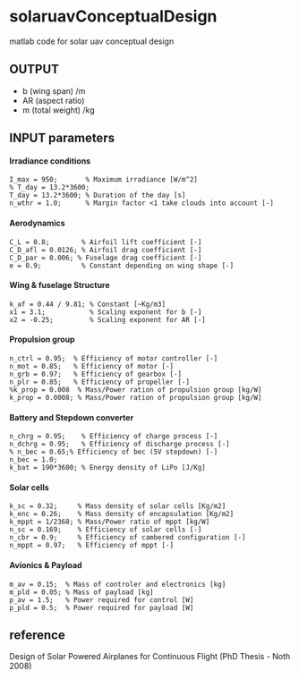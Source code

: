 # solaruavConceptualDesign

matlab code for solar uav conceptual design
## OUTPUT
- b (wing span) /m
- AR (aspect ratio)
- m (total weight) /kg
## INPUT parameters
#### Irradiance conditions 
```
I_max = 950;       % Maximum irradiance [W/m^2]
% T_day = 13.2*3600;
T_day = 13.2*3600; % Duration of the day [s]
n_wthr = 1.0;      % Margin factor <1 take clouds into account [-]
```
####  Aerodynamics 
```
C_L = 0.8;        % Airfoil lift coefficient [-]
C_D_afl = 0.0126; % Airfoil drag coefficient [-]
C_D_par = 0.006; % Fuselage drag coefficient [-]
e = 0.9;          % Constant depending on wing shape [-]
```
#### Wing & fuselage Structure 
```
k_af = 0.44 / 9.81; % Constant [~Kg/m3]
x1 = 3.1;           % Scaling exponent for b [-]
x2 = -0.25;         % Scaling exponent for AR [-]
```
#### Propulsion group 
```
n_ctrl = 0.95;  % Efficiency of motor controller [-]
n_mot = 0.85;   % Efficiency of motor [-]
n_grb = 0.97;   % Efficiency of gearbox [-]
n_plr = 0.85;   % Efficiency of propeller [-]
%k_prop = 0.008  % Mass/Power ration of propulsion group [kg/W]
k_prop = 0.0008; % Mass/Power ration of propulsion group [kg/W]
```
#### Battery and Stepdown converter 
```
n_chrg = 0.95;    % Efficiency of charge process [-]
n_dchrg = 0.95;   % Efficiency of discharge process [-]
% n_bec = 0.65;% Efficiency of bec (5V stepdown) [-]
n_bec = 1.0;
k_bat = 190*3600; % Energy density of LiPo [J/Kg]
```
#### Solar cells 
```
k_sc = 0.32;     % Mass density of solar cells [Kg/m2]
k_enc = 0.26;    % Mass density of encapsulation [Kg/m2]
k_mppt = 1/2368; % Mass/Power ratio of mppt [kg/W]
n_sc = 0.169;    % Efficiency of solar cells [-]
n_cbr = 0.9;     % Efficiency of cambered configuration [-]
n_mppt = 0.97;   % Efficiency of mppt [-]
```
#### Avionics & Payload 
```
m_av = 0.15;  % Mass of controler and electronics [kg]
m_pld = 0.05; % Mass of payload [kg]
p_av = 1.5;   % Power required for control [W]
p_pld = 0.5;  % Power required for payload [W]
```
## reference
Design of Solar Powered Airplanes for Continuous Flight (PhD Thesis - Noth 2008)
